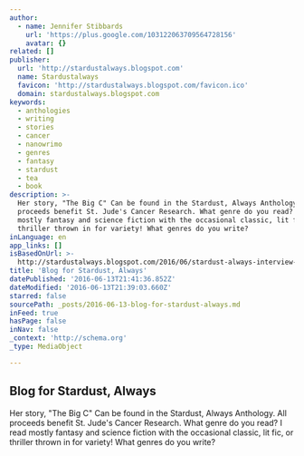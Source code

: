 ```yaml
---
author:
  - name: Jennifer Stibbards
    url: 'https://plus.google.com/103122063709564728156'
    avatar: {}
related: []
publisher:
  url: 'http://stardustalways.blogspot.com'
  name: Stardustalways
  favicon: 'http://stardustalways.blogspot.com/favicon.ico'
  domain: stardustalways.blogspot.com
keywords:
  - anthologies
  - writing
  - stories
  - cancer
  - nanowrimo
  - genres
  - fantasy
  - stardust
  - tea
  - book
description: >-
  Her story, "The Big C" Can be found in the Stardust, Always Anthology. All
  proceeds benefit St. Jude's Cancer Research. What genre do you read? I read
  mostly fantasy and science fiction with the occasional classic, lit fic, or
  thriller thrown in for variety! What genres do you write?
inLanguage: en
app_links: []
isBasedOnUrl: >-
  http://stardustalways.blogspot.com/2016/06/stardust-always-interview-with-debbie.html
title: 'Blog for Stardust, Always'
datePublished: '2016-06-13T21:41:36.852Z'
dateModified: '2016-06-13T21:39:03.660Z'
starred: false
sourcePath: _posts/2016-06-13-blog-for-stardust-always.md
inFeed: true
hasPage: false
inNav: false
_context: 'http://schema.org'
_type: MediaObject

---
```

<article style=""><h1>Blog for Stardust, Always</h1><p>Her story, "The Big C" Can be found in the Stardust, Always Anthology. All proceeds benefit St. Jude's Cancer Research. What genre do you read? I read mostly fantasy and science fiction with the occasional classic, lit fic, or thriller thrown in for variety! What genres do you write?</p></article>